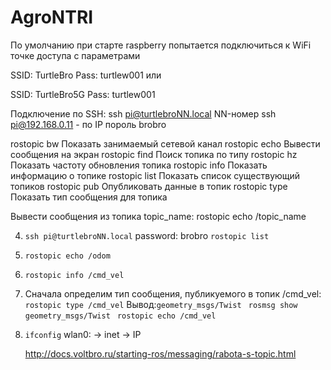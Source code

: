 # AgroNTRI 
По умолчанию при старте raspberry попытается подключиться к WiFi точке доступа с параметрами

SSID: TurtleBro
Pass: turtlew001
или

SSID: TurtleBro5G
Pass: turtlew001

Подключение по SSH:
ssh pi@turtlebroNN.local  NN-номер  ssh pi@192.168.0.11  - по IP  пороль brobro

rostopic bw     Показать занимаемый сетевой канал
rostopic echo   Вывести сообщения на экран
rostopic find   Поиск топика по типу
rostopic hz     Показать частоту обновления топика
rostopic info   Показать информацию о топике
rostopic list   Показать список существующий топиков
rostopic pub    Опубликовать данные в топик
rostopic type   Показать тип сообщения для топика

Вывести сообщения из топика topic_name:   rostopic echo /topic_name

4)  ```ssh pi@turtlebroNN.local```  password: brobro
    ```rostopic list```
5)  ```rostopic echo /odom```
6) ```rostopic info /cmd_vel```
7) Сначала определим тип сообщения, публикуемого в топик /cmd_vel:  ```rostopic type /cmd_vel```  Вывод:```geometry_msgs/Twist```
  ``` rosmsg show geometry_msgs/Twist```
  ``` rostopic echo /cmd_vel```

9) ```ifconfig```
   wlan0: -> inet -> IP

   http://docs.voltbro.ru/starting-ros/messaging/rabota-s-topic.html
